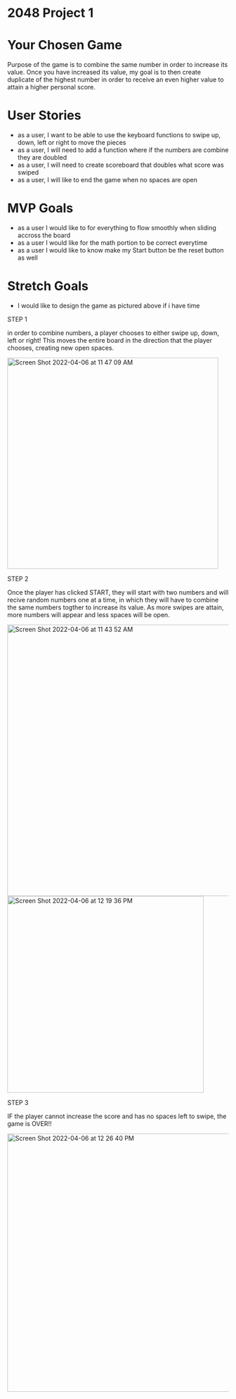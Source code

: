 # 2048 Project 1

# Your Chosen Game  

Purpose of the game is to combine the same number in order to increase its value. Once you have increased its value, my goal is to then create duplicate 
of the highest number in order to receive an even higher value to attain a higher personal score. 

# User Stories

- as a user, I want to be able to use the keyboard functions to swipe up, down, left or right to move the pieces
- as a user, I will need to add a function where if the numbers are combine they are doubled
- as a user, I will need to create scoreboard that doubles what score was swiped 
- as a user, I will like to end the game when no spaces are open

# MVP Goals

- as a user I would like to for everything to flow smoothly when sliding accross the board
- as a user I would like for the math portion to be correct everytime
- as a user I would like to know make my Start button be the reset button as well

# Stretch Goals

- I would like to design the game as pictured above if i have time


STEP 1

in order to combine numbers, a player chooses to either swipe up, down, left or right! This moves the entire board in the direction that the player chooses, creating new open spaces. 

<img width="480" alt="Screen Shot 2022-04-06 at 11 47 09 AM" src="https://user-images.githubusercontent.com/101987493/162030109-9aeb5a94-1805-492c-9aed-25a2ca2112c6.png">

STEP 2 

Once the player has clicked START, they will start with two numbers and will recive random numbers one at a time, in which they will have to combine the same numbers togther to increase its value.
As more swipes are attain, more numbers will appear and less spaces will be open. 

<img width="617" alt="Screen Shot 2022-04-06 at 11 43 52 AM" src="https://user-images.githubusercontent.com/101987493/162032078-5f865582-4460-45ab-9ccc-1dc83fb07c59.png">


<img width="447" alt="Screen Shot 2022-04-06 at 12 19 36 PM" src="https://user-images.githubusercontent.com/101987493/162031824-88b8d8bf-7fa8-48a8-bf21-5d5009a39483.png">

STEP 3

IF the player cannot increase the score and has no spaces left to swipe, the game is OVER!!

<img width="587" alt="Screen Shot 2022-04-06 at 12 26 40 PM" src="https://user-images.githubusercontent.com/101987493/162033102-5b0365d9-bee6-44db-97cc-cd5ae24d17a1.png">


